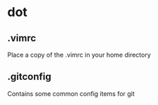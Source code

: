 # dot
## .vimrc
Place a copy of the .vimrc in your home directory

## .gitconfig
Contains some common config items for git
